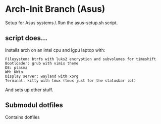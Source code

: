 # Arch-Init Branch (Asus)
Setup for Asus systems.\\
Run the asus-setup.sh script.

## script does...
Installs arch on an intel cpu and igpu laptop with:

    Filesystem: btrfs with luks2 encryption and subvolumes for timeshift
    Bootloader: grub with vimix theme
    DE: plasma
    WM: KWin
    Display server: wayland with xorg
    Terminal: kitty with tmux (tmux just for the statusbar lol)

And sets up other stuff.

## Submodul dotfiles
Contains dotfiles

